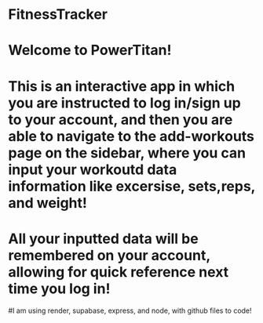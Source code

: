 # FitnessTracker
# Welcome to PowerTitan! 
# This is an interactive app in which you are instructed to log in/sign up to your account, and then you are able to navigate to the add-workouts page on the sidebar, where you can input your workoutd data information like excersise, sets,reps, and weight!
# All your inputted data will be remembered on your account, allowing for quick reference next time you log in!
#I am using render, supabase, express, and node, with github files to code!